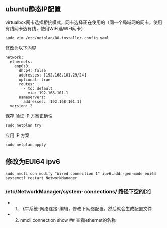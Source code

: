 ## ubuntu静态IP配置

virtualbox网卡选择桥接模式，网卡选择正在使用的（同一个局域网的网卡，使用有线网卡选有线，使用WIFI选WIFI网卡）

```shell
sudo vim /etc/netplan/00-installer-config.yaml
```

修改为以下内容

```shell
network:
  ethernets:
    enp0s3:
      dhcp4: false
      addresses: [192.168.101.29/24]
      optional: true
      routes:
        - to: default
          via: 192.168.101.1
      nameservers:
        addresses: [192.168.101.1]
  version: 2
```

保存
验证 IP 方案正确性  

```shell
sudo netplan try
```

应用 IP 方案

```shell
sudo netplan apply
```

## 修改为EUI64 ipv6
```shell
sudo nmcli con modify "Wired connection 1" ipv6.addr-gen-mode eui64
systemctl restart NetworkManager
```

### /etc/NetworkManager/system-connections/  路径下空的[2]
- 1. 飞牛系统-网络连接-编辑，修改下网络配置，然后就会生成配置文件
- 2. nmcli connection show ## 查看ethernet的名称